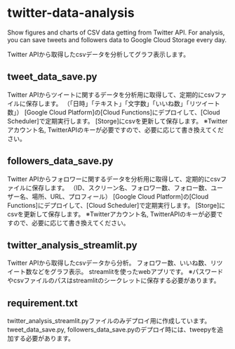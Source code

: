 # twitter-data-analysis
Show figures and charts of CSV data getting from Twitter API.
For analysis, you can save tweets and followers data to Google Cloud Storage every day.

Twitter APIから取得したcsvデータを分析してグラフ表示します。

## tweet_data_save.py
Twitter APIからツイートに関するデータを分析用に取得して、定期的にcsvファイルに保存します。
（「日時」「テキスト」「文字数」「いいね数」「リツイート数」）
[Google Cloud Platform]の[Cloud Functions]にデプロイして、[Cloud Scheduler]で定期実行します。
[Storge]にcsvを更新して保存します。
※Twitterアカウント名, TwitterAPIのキーが必要ですので、必要に応じて書き換えてください。

## followers_data_save.py
Twitter APIからフォロワーに関するデータを分析用に取得して、定期的にcsvファイルに保存します。
（ID、スクリーン名、フォロワー数、フォロー数、ユーザー名、場所、URL、プロフィール）
[Google Cloud Platform]の[Cloud Functions]にデプロイして、[Cloud Scheduler]で定期実行します。
[Storge]にcsvを更新して保存します。
※Twitterアカウント名, TwitterAPIのキーが必要ですので、必要に応じて書き換えてください。

## twitter_analysis_streamlit.py
Twitter APIから取得したcsvデータから分析。
フォロワー数、いいね数、リツイート数などをグラフ表示。
streamlitを使ったwebアプリです。
※パスワードやcsvファイルのパスはstreamlitのシークレットに保存する必要があります。

## requirement.txt
twitter_analysis_streamlit.pyファイルのみデプロイ用に作成しています。
tweet_data_save.py, followers_data_save.pyのデプロイ時には、tweepyを追加する必要があります。
